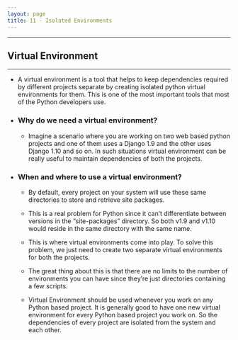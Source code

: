 ```yaml
---
layout: page
title: 11 - Isolated Environments
---
```

***

## Virtual Environment
***

- A virtual environment is a tool that helps to keep dependencies required by different projects separate by creating isolated python virtual environments for them. This is one of the most important tools that most of the Python developers use.

- ### Why do we need a virtual environment?

  - Imagine a scenario where you are working on two web based python projects and one of them uses a Django 1.9 and the other uses Django 1.10 and so on. In such situations virtual environment can be really useful to maintain dependencies of both the projects.

- ### When and where to use a virtual environment?

  - By default, every project on your system will use these same directories to store and retrieve site packages.

  - This is a real problem for Python since it can’t differentiate between versions in the “site-packages” directory. So both v1.9 and v1.10 would reside in the same directory with the same name.

  - This is where virtual environments come into play. To solve this problem, we just need to create two separate virtual environments for both the projects.

  - The great thing about this is that there are no limits to the number of environments you can have since they’re just directories containing a few scripts.

  - Virtual Environment should be used whenever you work on any Python based project. It is generally good to have one new virtual environment for every Python based project you work on. So the dependencies of every project are isolated from the system and each other.
